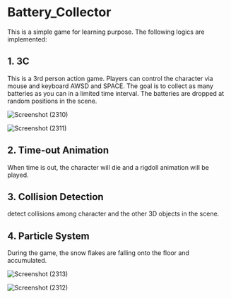 # Battery_Collector
This is a simple game for learning purpose. The following logics are implemented:
## 1. 3C
This is a 3rd person action game. Players can control the character via mouse and keyboard AWSD and SPACE. The goal is to collect as many batteries as you can in a limited time interval. The batteries are dropped at random positions in the scene.

  ![Screenshot (2310)](https://github.com/PickOranges/Battery_Collector/assets/55946962/87ea5859-f1f7-441d-b723-88d746191b53)
  
  ![Screenshot (2311)](https://github.com/PickOranges/Battery_Collector/assets/55946962/7f8897fb-bb71-4caf-a2d9-2a2b7711edcd)
  
## 2. Time-out Animation
When time is out, the character will die and a rigdoll animation will be played.

## 3. Collision Detection
detect collisions among character and the other 3D objects in the scene.

## 4. Particle System
During the game, the snow flakes are falling onto the floor and accumulated. 

![Screenshot (2313)](https://github.com/PickOranges/Battery_Collector/assets/55946962/6b6b53e4-831a-463c-8dad-7e2f04e8b1a8)

![Screenshot (2312)](https://github.com/PickOranges/Battery_Collector/assets/55946962/99378fe3-a50b-4bad-87a6-39fa7c193013)

